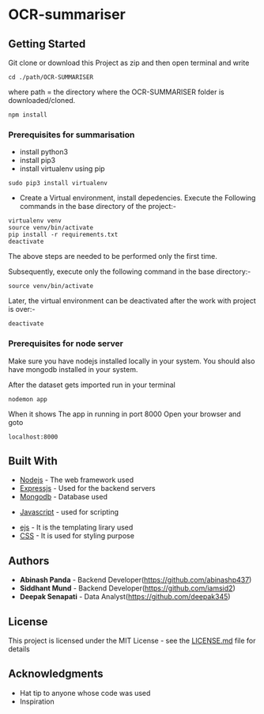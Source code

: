 # OCR-summariser

## Getting Started

Git clone or download this Project as zip and then open terminal and write 

```
cd ./path/OCR-SUMMARISER
```

where path = the directory where the OCR-SUMMARISER folder is downloaded/cloned.

```
npm install
```

### Prerequisites for summarisation

* install python3
* install pip3
* install virtualenv using pip
```
sudo pip3 install virtualenv 
```
* Create a Virtual environment, install depedencies. Execute the Following commands in the base directory of the project:-
```
virtualenv venv
source venv/bin/activate
pip install -r requirements.txt
deactivate
```
The above steps are needed to be performed only the first time.

Subsequently, execute only the following command in the base directory:-
```
source venv/bin/activate
```
Later, the virtual environment can be deactivated after the work with project is over:-
```
deactivate
```

### Prerequisites for node server

Make sure you have nodejs installed locally in your system.
You should also have mongodb installed in your system.

After the dataset gets imported run in your terminal

```
nodemon app
```

When it shows The app in running in port 8000
Open your browser and goto

```
localhost:8000
```


## Built With

* [Nodejs](https://nodejs.org/en/docs/) - The web framework used
* [Expressjs](https://expressjs.com/en/api.html) - Used for the backend servers
* [Mongodb](https://docs.mongodb.com/) - Database used
<!-- * [socket.io](https://socket.io/docs/) - for creating chatrooms
* [Bootstrap](https://getbootstrap.com/docs/4.1/getting-started/introduction/) - For styling and making the site responsive -->
* [Javascript](https://devdocs.io/javascript/) - used for scripting
<!-- * [jQuery](https://api.jquery.com/) - used to make js simpler -->
* [ejs](http://ejs.co/) - It is the templating lirary used
* [CSS](https://developer.mozilla.org/en-US/docs/Learn/CSS/Introduction_to_CSS) - It is used for styling purpose


## Authors

* **Abinash Panda** - Backend Developer(https://github.com/abinashp437)
* **Siddhant Mund** - Backend Developer(https://github.com/iamsid2)
* **Deepak Senapati** - Data Analyst(https://github.com/deepak345)

## License

This project is licensed under the MIT License - see the [LICENSE.md](LICENSE.md) file for details

## Acknowledgments

* Hat tip to anyone whose code was used
* Inspiration
